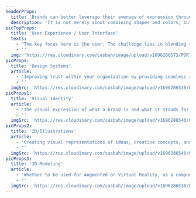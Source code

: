 ```yaml
---
headerProps:
  title: 'Brands can better leverage their avenues of expression through effective design.'
  description: 'It is not merely about combining shapes and colors, but about finding the right balance between logic and aesthetics. This allows brands to offer exceptional experiences to their target audiences while effectively conveying the intended messages and remaining true to their brand identity.'
picTopProps:
  title: 'User Experience / User Interface'
  texts:
    - "The key focus here is the user. The challenge lies in blending the right elements to create a practical user experience that is grounded in benchmarking best practices and user analysis. Additionally, it should feature a pleasing interface that doesn't distract from the core experience but instead complements it by integrating visual elements seamlessly."
    - ''
  img: 'https://res.cloudinary.com/casbah/image/upload/v1696286573/PORTFOLIO/Expertise/User_Interface_rs9kh1.png'
picProps:
  title: 'Design Systems'
  article:
    - 'Improving trust within your organization by providing seamless and cohesive digital experiences is an essential tool for building better brand equity over time. Implementing organization-wide rules and guidelines for use cases, as well as design elements such as typography, colors, and UI components, also enhances efficiency, enabling faster achievement of end results with fewer time and resource requirements.'
    - ''
  imgSrc: 'https://res.cloudinary.com/casbah/image/upload/v1696286539/PORTFOLIO/Expertise/Design_Systems_is9ofl.png'
picProps1:
  title: 'Visual Identity'
  article:
    - 'The visual expression of what a brand is and what it stands for. Your visual identity is about more than a logo. It is about what image you want your users to remember when your brand comes up. A branding strategy and a visual identity are complementary components, as one partially guides the other. The personality of your brand should be reflected in the typography, the angles, and the colors... No detail is insignificant.'
    - ''
  imgSrc: 'https://res.cloudinary.com/casbah/image/upload/v1696286540/PORTFOLIO/Expertise/Visual_Identity_gqpprc.png'
picProps2:
  title: '2D/Illustrations'
  article:
    - 'Creating visual representations of ideas, creative concepts, and messages that the organization wants to communicate is made easier by mastering the craft of illustration. Whether it is for an internal or external campaign, harnessing the power of digital artistry can result in appealing and engaging content.'
    - ''
  imgSrc: 'https://res.cloudinary.com/casbah/image/upload/v1696286546/PORTFOLIO/Expertise/Illustrations_yvuygy.png'
picProps3:
  title: '3D Modeling'
  article:
    - 'Whether to be used for Augmented or Virtual Reality, as a component in User Interfaces or to be printed, 3D objects are now a necessity in many digital experiences. Their new-found novelty, thanks to the rapidly multiplying web experiences, mobile apps, and games that make use of the technology places it on top of design trends that will shape the way we interact with digital platforms.'
    - ''
  imgSrc: 'https://res.cloudinary.com/casbah/image/upload/v1696286538/PORTFOLIO/Expertise/3D_Modeling_op1kki.png'
---
```

